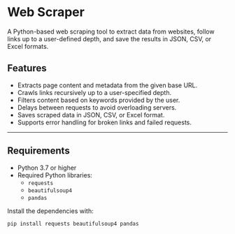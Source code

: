 # Web Scraper

A Python-based web scraping tool to extract data from websites, follow links up to a user-defined depth, and save the results in JSON, CSV, or Excel formats.

## Features
- Extracts page content and metadata from the given base URL.
- Crawls links recursively up to a user-specified depth.
- Filters content based on keywords provided by the user.
- Delays between requests to avoid overloading servers.
- Saves scraped data in JSON, CSV, or Excel format.
- Supports error handling for broken links and failed requests.

---

## Requirements
- Python 3.7 or higher
- Required Python libraries:
  - `requests`
  - `beautifulsoup4`
  - `pandas`

Install the dependencies with:
```bash
pip install requests beautifulsoup4 pandas
